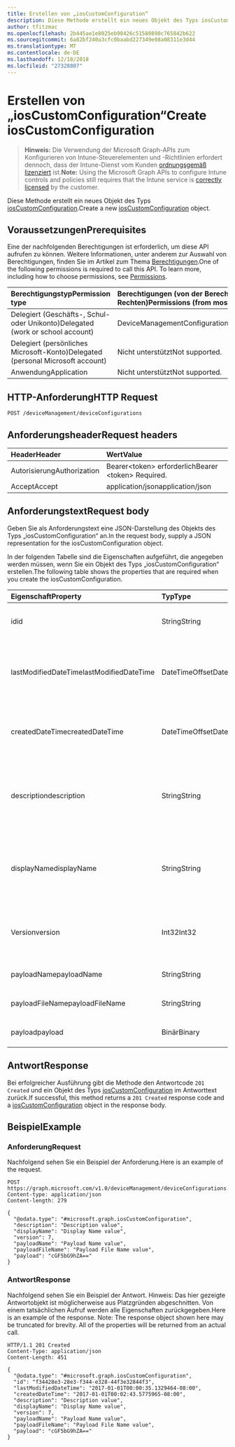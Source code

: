```yaml
---
title: Erstellen von „iosCustomConfiguration“
description: Diese Methode erstellt ein neues Objekt des Typs iosCustomConfiguration.
author: tfitzmac
ms.openlocfilehash: 2b445ae1e8025eb90426c51580890c765842b622
ms.sourcegitcommit: 6a82bf240a3cfc0baabd227349e08a08311e3d44
ms.translationtype: MT
ms.contentlocale: de-DE
ms.lasthandoff: 12/18/2018
ms.locfileid: "27328807"
---
```

# <a name="create-ioscustomconfiguration"></a><span data-ttu-id="6b784-103">Erstellen von „iosCustomConfiguration“</span><span class="sxs-lookup"><span data-stu-id="6b784-103">Create iosCustomConfiguration</span></span>

> <span data-ttu-id="6b784-104">**Hinweis:** Die Verwendung der Microsoft Graph-APIs zum Konfigurieren von Intune-Steuerelementen und -Richtlinien erfordert dennoch, dass der Intune-Dienst vom Kunden [ordnungsgemäß lizenziert](https://go.microsoft.com/fwlink/?linkid=839381) ist.</span><span class="sxs-lookup"><span data-stu-id="6b784-104">**Note:** Using the Microsoft Graph APIs to configure Intune controls and policies still requires that the Intune service is [correctly licensed](https://go.microsoft.com/fwlink/?linkid=839381) by the customer.</span></span>

<span data-ttu-id="6b784-105">Diese Methode erstellt ein neues Objekt des Typs [iosCustomConfiguration](../resources/intune-deviceconfig-ioscustomconfiguration.md).</span><span class="sxs-lookup"><span data-stu-id="6b784-105">Create a new [iosCustomConfiguration](../resources/intune-deviceconfig-ioscustomconfiguration.md) object.</span></span>
## <a name="prerequisites"></a><span data-ttu-id="6b784-106">Voraussetzungen</span><span class="sxs-lookup"><span data-stu-id="6b784-106">Prerequisites</span></span>
<span data-ttu-id="6b784-p101">Eine der nachfolgenden Berechtigungen ist erforderlich, um diese API aufrufen zu können. Weitere Informationen, unter anderem zur Auswahl von Berechtigungen, finden Sie im Artikel zum Thema [Berechtigungen](/graph/permissions-reference).</span><span class="sxs-lookup"><span data-stu-id="6b784-p101">One of the following permissions is required to call this API. To learn more, including how to choose permissions, see [Permissions](/graph/permissions-reference).</span></span>

|<span data-ttu-id="6b784-109">Berechtigungstyp</span><span class="sxs-lookup"><span data-stu-id="6b784-109">Permission type</span></span>|<span data-ttu-id="6b784-110">Berechtigungen (von der Berechtigung mit den meisten Rechten zu der mit den wenigsten Rechten)</span><span class="sxs-lookup"><span data-stu-id="6b784-110">Permissions (from most to least privileged)</span></span>|
|:---|:---|
|<span data-ttu-id="6b784-111">Delegiert (Geschäfts-, Schul- oder Unikonto)</span><span class="sxs-lookup"><span data-stu-id="6b784-111">Delegated (work or school account)</span></span>|<span data-ttu-id="6b784-112">DeviceManagementConfiguration.ReadWrite.All</span><span class="sxs-lookup"><span data-stu-id="6b784-112">DeviceManagementConfiguration.ReadWrite.All</span></span>|
|<span data-ttu-id="6b784-113">Delegiert (persönliches Microsoft-Konto)</span><span class="sxs-lookup"><span data-stu-id="6b784-113">Delegated (personal Microsoft account)</span></span>|<span data-ttu-id="6b784-114">Nicht unterstützt</span><span class="sxs-lookup"><span data-stu-id="6b784-114">Not supported.</span></span>|
|<span data-ttu-id="6b784-115">Anwendung</span><span class="sxs-lookup"><span data-stu-id="6b784-115">Application</span></span>|<span data-ttu-id="6b784-116">Nicht unterstützt</span><span class="sxs-lookup"><span data-stu-id="6b784-116">Not supported.</span></span>|

## <a name="http-request"></a><span data-ttu-id="6b784-117">HTTP-Anforderung</span><span class="sxs-lookup"><span data-stu-id="6b784-117">HTTP Request</span></span>
<!-- {
  "blockType": "ignored"
}
-->
``` http
POST /deviceManagement/deviceConfigurations
```

## <a name="request-headers"></a><span data-ttu-id="6b784-118">Anforderungsheader</span><span class="sxs-lookup"><span data-stu-id="6b784-118">Request headers</span></span>
|<span data-ttu-id="6b784-119">Header</span><span class="sxs-lookup"><span data-stu-id="6b784-119">Header</span></span>|<span data-ttu-id="6b784-120">Wert</span><span class="sxs-lookup"><span data-stu-id="6b784-120">Value</span></span>|
|:---|:---|
|<span data-ttu-id="6b784-121">Autorisierung</span><span class="sxs-lookup"><span data-stu-id="6b784-121">Authorization</span></span>|<span data-ttu-id="6b784-122">Bearer&lt;token&gt; erforderlich</span><span class="sxs-lookup"><span data-stu-id="6b784-122">Bearer &lt;token&gt; Required.</span></span>|
|<span data-ttu-id="6b784-123">Accept</span><span class="sxs-lookup"><span data-stu-id="6b784-123">Accept</span></span>|<span data-ttu-id="6b784-124">application/json</span><span class="sxs-lookup"><span data-stu-id="6b784-124">application/json</span></span>|

## <a name="request-body"></a><span data-ttu-id="6b784-125">Anforderungstext</span><span class="sxs-lookup"><span data-stu-id="6b784-125">Request body</span></span>
<span data-ttu-id="6b784-126">Geben Sie als Anforderungstext eine JSON-Darstellung des Objekts des Typs „iosCustomConfiguration“ an.</span><span class="sxs-lookup"><span data-stu-id="6b784-126">In the request body, supply a JSON representation for the iosCustomConfiguration object.</span></span>

<span data-ttu-id="6b784-127">In der folgenden Tabelle sind die Eigenschaften aufgeführt, die angegeben werden müssen, wenn Sie ein Objekt des Typs „iosCustomConfiguration“ erstellen.</span><span class="sxs-lookup"><span data-stu-id="6b784-127">The following table shows the properties that are required when you create the iosCustomConfiguration.</span></span>

|<span data-ttu-id="6b784-128">Eigenschaft</span><span class="sxs-lookup"><span data-stu-id="6b784-128">Property</span></span>|<span data-ttu-id="6b784-129">Typ</span><span class="sxs-lookup"><span data-stu-id="6b784-129">Type</span></span>|<span data-ttu-id="6b784-130">Beschreibung</span><span class="sxs-lookup"><span data-stu-id="6b784-130">Description</span></span>|
|:---|:---|:---|
|<span data-ttu-id="6b784-131">id</span><span class="sxs-lookup"><span data-stu-id="6b784-131">id</span></span>|<span data-ttu-id="6b784-132">String</span><span class="sxs-lookup"><span data-stu-id="6b784-132">String</span></span>|<span data-ttu-id="6b784-133">Schlüssel der Entität</span><span class="sxs-lookup"><span data-stu-id="6b784-133">Key of the entity.</span></span> <span data-ttu-id="6b784-134">Geerbt von [deviceConfiguration](../resources/intune-deviceconfig-deviceconfiguration.md).</span><span class="sxs-lookup"><span data-stu-id="6b784-134">Inherited from [deviceConfiguration](../resources/intune-deviceconfig-deviceconfiguration.md)</span></span>|
|<span data-ttu-id="6b784-135">lastModifiedDateTime</span><span class="sxs-lookup"><span data-stu-id="6b784-135">lastModifiedDateTime</span></span>|<span data-ttu-id="6b784-136">DateTimeOffset</span><span class="sxs-lookup"><span data-stu-id="6b784-136">DateTimeOffset</span></span>|<span data-ttu-id="6b784-137">Datum und Uhrzeit der letzten Änderung des Objekts.</span><span class="sxs-lookup"><span data-stu-id="6b784-137">DateTime the object was last modified.</span></span> <span data-ttu-id="6b784-138">Geerbt von [deviceConfiguration](../resources/intune-deviceconfig-deviceconfiguration.md).</span><span class="sxs-lookup"><span data-stu-id="6b784-138">Inherited from [deviceConfiguration](../resources/intune-deviceconfig-deviceconfiguration.md)</span></span>|
|<span data-ttu-id="6b784-139">createdDateTime</span><span class="sxs-lookup"><span data-stu-id="6b784-139">createdDateTime</span></span>|<span data-ttu-id="6b784-140">DateTimeOffset</span><span class="sxs-lookup"><span data-stu-id="6b784-140">DateTimeOffset</span></span>|<span data-ttu-id="6b784-141">Datum und Uhrzeit der Erstellung des Objekts.</span><span class="sxs-lookup"><span data-stu-id="6b784-141">DateTime the object was created.</span></span> <span data-ttu-id="6b784-142">Geerbt von [deviceConfiguration](../resources/intune-deviceconfig-deviceconfiguration.md).</span><span class="sxs-lookup"><span data-stu-id="6b784-142">Inherited from [deviceConfiguration](../resources/intune-deviceconfig-deviceconfiguration.md)</span></span>|
|<span data-ttu-id="6b784-143">description</span><span class="sxs-lookup"><span data-stu-id="6b784-143">description</span></span>|<span data-ttu-id="6b784-144">String</span><span class="sxs-lookup"><span data-stu-id="6b784-144">String</span></span>|<span data-ttu-id="6b784-145">Beschreibung der Gerätekonfiguration (vom Administrator festgelegt).</span><span class="sxs-lookup"><span data-stu-id="6b784-145">Admin provided description of the Device Configuration.</span></span> <span data-ttu-id="6b784-146">Geerbt von [deviceConfiguration](../resources/intune-deviceconfig-deviceconfiguration.md).</span><span class="sxs-lookup"><span data-stu-id="6b784-146">Inherited from [deviceConfiguration](../resources/intune-deviceconfig-deviceconfiguration.md)</span></span>|
|<span data-ttu-id="6b784-147">displayName</span><span class="sxs-lookup"><span data-stu-id="6b784-147">displayName</span></span>|<span data-ttu-id="6b784-148">String</span><span class="sxs-lookup"><span data-stu-id="6b784-148">String</span></span>|<span data-ttu-id="6b784-149">Name der Gerätekonfiguration (vom Administrator festgelegt).</span><span class="sxs-lookup"><span data-stu-id="6b784-149">Admin provided name of the device configuration.</span></span> <span data-ttu-id="6b784-150">Geerbt von [deviceConfiguration](../resources/intune-deviceconfig-deviceconfiguration.md).</span><span class="sxs-lookup"><span data-stu-id="6b784-150">Inherited from [deviceConfiguration](../resources/intune-deviceconfig-deviceconfiguration.md)</span></span>|
|<span data-ttu-id="6b784-151">Version</span><span class="sxs-lookup"><span data-stu-id="6b784-151">version</span></span>|<span data-ttu-id="6b784-152">Int32</span><span class="sxs-lookup"><span data-stu-id="6b784-152">Int32</span></span>|<span data-ttu-id="6b784-153">Version der Gerätekonfiguration.</span><span class="sxs-lookup"><span data-stu-id="6b784-153">Version of the device configuration.</span></span> <span data-ttu-id="6b784-154">Geerbt von [deviceConfiguration](../resources/intune-deviceconfig-deviceconfiguration.md).</span><span class="sxs-lookup"><span data-stu-id="6b784-154">Inherited from [deviceConfiguration](../resources/intune-deviceconfig-deviceconfiguration.md)</span></span>|
|<span data-ttu-id="6b784-155">payloadName</span><span class="sxs-lookup"><span data-stu-id="6b784-155">payloadName</span></span>|<span data-ttu-id="6b784-156">String</span><span class="sxs-lookup"><span data-stu-id="6b784-156">String</span></span>|<span data-ttu-id="6b784-157">Name, der dem Benutzer angezeigt wird</span><span class="sxs-lookup"><span data-stu-id="6b784-157">Name that is displayed to the user.</span></span>|
|<span data-ttu-id="6b784-158">payloadFileName</span><span class="sxs-lookup"><span data-stu-id="6b784-158">payloadFileName</span></span>|<span data-ttu-id="6b784-159">String</span><span class="sxs-lookup"><span data-stu-id="6b784-159">String</span></span>|<span data-ttu-id="6b784-160">Name der Nutzlastdatei (\*.mobileconfig</span><span class="sxs-lookup"><span data-stu-id="6b784-160">Payload file name (\*.mobileconfig</span></span> | <span data-ttu-id="6b784-161">\*.xml)</span><span class="sxs-lookup"><span data-stu-id="6b784-161">\*.xml).</span></span>|
|<span data-ttu-id="6b784-162">payload</span><span class="sxs-lookup"><span data-stu-id="6b784-162">payload</span></span>|<span data-ttu-id="6b784-163">Binär</span><span class="sxs-lookup"><span data-stu-id="6b784-163">Binary</span></span>|<span data-ttu-id="6b784-164">Nutzlast</span><span class="sxs-lookup"><span data-stu-id="6b784-164">Payload.</span></span> <span data-ttu-id="6b784-165">(UTF8-codiertes Bytearray)</span><span class="sxs-lookup"><span data-stu-id="6b784-165">(UTF8 encoded byte array)</span></span>|



## <a name="response"></a><span data-ttu-id="6b784-166">Antwort</span><span class="sxs-lookup"><span data-stu-id="6b784-166">Response</span></span>
<span data-ttu-id="6b784-167">Bei erfolgreicher Ausführung gibt die Methode den Antwortcode `201 Created` und ein Objekt des Typs [iosCustomConfiguration](../resources/intune-deviceconfig-ioscustomconfiguration.md) im Antworttext zurück.</span><span class="sxs-lookup"><span data-stu-id="6b784-167">If successful, this method returns a `201 Created` response code and a [iosCustomConfiguration](../resources/intune-deviceconfig-ioscustomconfiguration.md) object in the response body.</span></span>

## <a name="example"></a><span data-ttu-id="6b784-168">Beispiel</span><span class="sxs-lookup"><span data-stu-id="6b784-168">Example</span></span>
### <a name="request"></a><span data-ttu-id="6b784-169">Anforderung</span><span class="sxs-lookup"><span data-stu-id="6b784-169">Request</span></span>
<span data-ttu-id="6b784-170">Nachfolgend sehen Sie ein Beispiel der Anforderung.</span><span class="sxs-lookup"><span data-stu-id="6b784-170">Here is an example of the request.</span></span>
``` http
POST https://graph.microsoft.com/v1.0/deviceManagement/deviceConfigurations
Content-type: application/json
Content-length: 279

{
  "@odata.type": "#microsoft.graph.iosCustomConfiguration",
  "description": "Description value",
  "displayName": "Display Name value",
  "version": 7,
  "payloadName": "Payload Name value",
  "payloadFileName": "Payload File Name value",
  "payload": "cGF5bG9hZA=="
}
```

### <a name="response"></a><span data-ttu-id="6b784-171">Antwort</span><span class="sxs-lookup"><span data-stu-id="6b784-171">Response</span></span>
<span data-ttu-id="6b784-p109">Nachfolgend sehen Sie ein Beispiel der Antwort. Hinweis: Das hier gezeigte Antwortobjekt ist möglicherweise aus Platzgründen abgeschnitten. Von einem tatsächlichen Aufruf werden alle Eigenschaften zurückgegeben.</span><span class="sxs-lookup"><span data-stu-id="6b784-p109">Here is an example of the response. Note: The response object shown here may be truncated for brevity. All of the properties will be returned from an actual call.</span></span>
``` http
HTTP/1.1 201 Created
Content-Type: application/json
Content-Length: 451

{
  "@odata.type": "#microsoft.graph.iosCustomConfiguration",
  "id": "f34428e3-28e3-f344-e328-44f3e32844f3",
  "lastModifiedDateTime": "2017-01-01T00:00:35.1329464-08:00",
  "createdDateTime": "2017-01-01T00:02:43.5775965-08:00",
  "description": "Description value",
  "displayName": "Display Name value",
  "version": 7,
  "payloadName": "Payload Name value",
  "payloadFileName": "Payload File Name value",
  "payload": "cGF5bG9hZA=="
}
```




